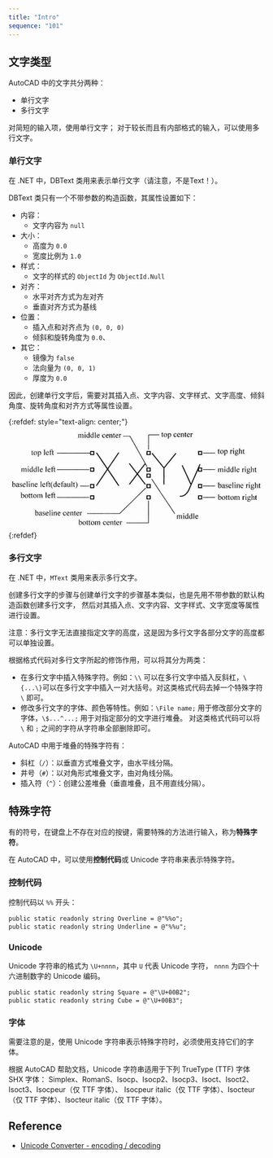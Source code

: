 ```yaml
---
title: "Intro"
sequence: "101"
---
```


## 文字类型

AutoCAD 中的文字共分两种：

- 单行文字
- 多行文字

对简短的输入项，使用单行文字；
对于较长而且有内部格式的输入，可以使用多行文字。

### 单行文字

在 .NET 中，DBText 类用来表示单行文字（请注意，不是Text！）。

DBText 类只有一个不带参数的构造函数，其属性设置如下：

- 内容：
    - 文字内容为 `null`
- 大小：
    - 高度为 `0.0`
    - 宽度比例为 `1.0`
- 样式：
    - 文字的样式的 `ObjectId` 为 `ObjectId.Null`
- 对齐：
    - 水平对齐方式为左对齐
    - 垂直对齐方式为基线
- 位置：
  - 插入点和对齐点为 `(0, 0, 0)`
  - 倾斜和旋转角度为 `0.0`、
- 其它：
  - 镜像为 `false`
  - 法向量为 `(0, 0, 1)`
  - 厚度为 `0.0`

因此，创建单行文字后，需要对其插入点、文字内容、文字样式、文字高度、倾斜角度、旋转角度和对齐方式等属性设置。

{:refdef: style="text-align: center;"}
![](/assets/images/cad/csharp/cad-text-align-position.png)
{:refdef}

### 多行文字

在 .NET 中，`MText` 类用来表示多行文字。

创建多行文字的步骤与创建单行文字的步骤基本类似，也是先用不带参数的默认构造函数创建多行文字，
然后对其插入点、文字内容、文字样式、文字宽度等属性进行设置。

注意：多行文字无法直接指定文字的高度，这是因为多行文字各部分文字的高度都可以单独设置。

根据格式代码对多行文字所起的修饰作用，可以将其分为两类：

- 在多行文字中插入特殊字符。例如：`\\` 可以在多行文字中插入反斜杠，`\{...\}`可以在多行文字中插入一对大括号。对这类格式代码去掉一个特殊字符 `\` 即可。
- 修改多行文字的字体、颜色等特性。例如：`\File name;` 用于修改部分文字的字体，`\$...^...;` 用于对指定部分的文字进行堆叠。
  对这类格式代码可以将 `\` 和 `;` 之间的字符从字符串全部删除即可。

AutoCAD 中用于堆叠的特殊字符有：

- 斜杠（`/`）：以垂直方式堆叠文字，由水平线分隔。
- 井号（`#`）：以对角形式堆叠文字，由对角线分隔。
- 插入符（`^`）：创建公差堆叠（垂直堆叠，且不用直线分隔）。

## 特殊字符

有的符号，在键盘上不存在对应的按键，需要特殊的方法进行输入，称为**特殊字符**。

在 AutoCAD 中，可以使用**控制代码**或 Unicode 字符串来表示特殊字符。

### 控制代码

控制代码以 `%%` 开头：

```text
public static readonly string Overline = @"%%o";
public static readonly string Underline = @"%%u";
```

### Unicode

Unicode 字符串的格式为 `\U+nnnn`，其中 `U` 代表 Unicode 字符，
`nnnn` 为四个十六进制数字的 Unicode 编码。

```text
public static readonly string Square = @"\U+00B2";
public static readonly string Cube = @"\U+00B3";
```

### 字体

需要注意的是，使用 Unicode 字符串表示特殊字符时，必须使用支持它们的字体。

根据 AutoCAD 帮助文档，Unicode 字符串适用于下列 TrueType (TTF) 字体 SHX 字体：
Simplex、RomanS、Isocp、Isocp2、Isocp3、Isoct、Isoct2、Isoct3、Isocpeur（仅 TTF 字体）、
Isocpeur italic（仅 TTF 字体）、Isocteur（仅 TTF 字体）、Isocteur italic（仅 TTF 字体）。

## Reference

- [Unicode Converter - encoding / decoding](https://www.coderstool.com/unicode-text-converter)
